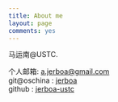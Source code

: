 ```yaml
---
title: About me
layout: page
comments: yes
---
```

  
马运南@USTC.     

个人邮箱: a.jerboa@gmail.com         
git@oschina : [jerboa](http://git.oschina.net/jerboa)   
github : [jerboa-ustc](https://github.com/jerboa-ustc)   